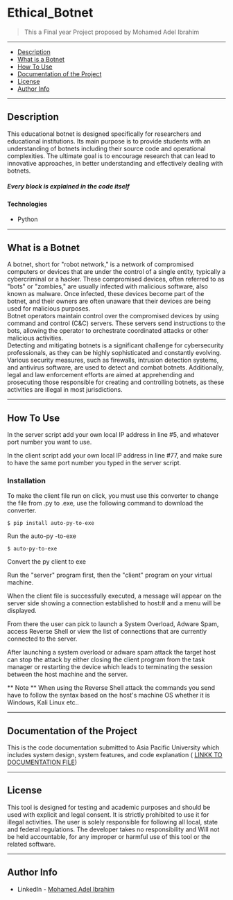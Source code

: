 # Ethical_Botnet

> This a Final year Project proposed by Mohamed Adel Ibrahim

---

- [Description](#description)
- [What is a Botnet](#what-is-a-botnet)
- [How To Use](#how-to-use)
- [Documentation of the Project](#documentation-of-the-project)
- [License](#license)
- [Author Info](#author-info)

---

## Description

This educational botnet is designed specifically for researchers and educational institutions. Its main purpose is to provide students with an understanding of botnets including their source code and operational complexities. The ultimate goal is to encourage research that can lead to innovative approaches, in better understanding and effectively dealing with botnets. <br />

##### Every block is explained in the code itself

#### Technologies

- Python

---

## What is a Botnet

A botnet, short for "robot network," is a network of compromised computers or devices that are under the control of a single entity, typically a cybercriminal or a hacker. These compromised devices, often referred to as "bots" or "zombies," are usually infected with malicious software, also known as malware. Once infected, these devices become part of the botnet, and their owners are often unaware that their devices are being used for malicious purposes. <br />
Botnet operators maintain control over the compromised devices by using command and control (C&C) servers. These servers send instructions to the bots, allowing the operator to orchestrate coordinated attacks or other malicious activities. <br />
Detecting and mitigating botnets is a significant challenge for cybersecurity professionals, as they can be highly sophisticated and constantly evolving. Various security measures, such as firewalls, intrusion detection systems, and antivirus software, are used to detect and combat botnets. Additionally, legal and law enforcement efforts are aimed at apprehending and prosecuting those responsible for creating and controlling botnets, as these activities are illegal in most jurisdictions.

---

## How To Use

In the server script add your own local IP address in line #5, and whatever port number you want to use.

In the client script add your own local IP address in line #77, and make sure to have the same port number you typed in the server script.

### Installation
To make the client file run on click, you must use this converter to change the file from .py to .exe, use the following command to download the converter.
```
$ pip install auto-py-to-exe
```
Run the auto-py -to-exe
```
$ auto-py-to-exe
``` 
Convert the py client to exe <br />

Run the "server" program first, then the "client" program on your virtual machine.

When the client file is successfully executed, a message will appear on the server side showing a connection established to host:# and a menu will be displayed.

From there the user can pick to launch a System Overload, Adware Spam, access Reverse Shell or view the list of connections that are currently connected to the server.

After launching a system overload or adware spam attack the target host can stop the attack by either closing the client program from the task manager or restarting the device
which leads to terminating the session between the host machine and the server.

** Note ** When using the Reverse Shell attack the commands you send have to follow the syntax based on the host's machine OS whether it is Windows, Kali Linux etc..

---
## Documentation of the Project

This is the code documentation submitted to Asia Pacific University which includes system design, system features, and code explanation ( [LINKK TO DOCUMENTATION FILE](https://docs.google.com/document/d/1GKswnhWmfOTsgotIx4L01Tt9l8KtoYs66htm-tbXsIo/edit?usp=sharing))

---
## License

This tool is designed for testing and academic purposes and should be used with explicit and legal consent. It is strictly prohibited to use it for illegal activities. The user is solely responsible for following all local, state and federal regulations. The developer takes no responsibility and Will not be held accountable, for any improper or harmful use of this tool or the related software.


---

## Author Info

- LinkedIn - [Mohamed Adel Ibrahim](www.linkedin.com/in/mohamed-adel-ba30a7240)
